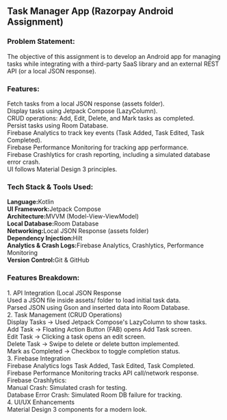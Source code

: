 <h2>Task Manager App (Razorpay Android Assignment)</h2>

<h3>Problem Statement:</h3>
The objective of this assignment is to develop an Android app for managing tasks while integrating with a third-party SaaS library and an external REST API (or a local JSON response).

<h3>Features:</h3>
Fetch tasks from a local JSON response (assets folder). <br>
Display tasks using Jetpack Compose (LazyColumn). <br>
CRUD operations: Add, Edit, Delete, and Mark tasks as completed. <br>
Persist tasks using Room Database. <br>
Firebase Analytics to track key events (Task Added, Task Edited, Task Completed). <br>
Firebase Performance Monitoring for tracking app performance. <br>
Firebase Crashlytics for crash reporting, including a simulated database error crash. <br>
UI follows Material Design 3 principles. <br>

 <h3>Tech Stack & Tools Used:</h3>
<b>Language:</b>Kotlin <br>
<b>UI Framework:</b>Jetpack Compose <br>
<b>Architecture:</b>MVVM (Model-View-ViewModel) <br>
<b>Local Database:</b>Room Database <br>
<b>Networking:</b>Local JSON Response (assets folder) <br>
<b>Dependency Injection:</b>Hilt <br>
<b>Analytics & Crash Logs:</b>Firebase Analytics, Crashlytics, Performance Monitoring <br>
<b>Version Control:</b>Git & GitHub <br>

<h3>Features Breakdown: </h3>
1. API Integration (Local JSON Response <br>
Used a JSON file inside assets/ folder to load initial task data. <br>
Parsed JSON using Gson and inserted data into Room Database. <br>
2. Task Management (CRUD Operations) <br>
Display Tasks → Used Jetpack Compose's LazyColumn to show tasks. <br>
Add Task → Floating Action Button (FAB) opens Add Task screen. <br>
Edit Task → Clicking a task opens an edit screen. <br>
Delete Task → Swipe to delete or delete button implemented. <br>
Mark as Completed → Checkbox to toggle completion status. <br>
3. Firebase Integration <br>
Firebase Analytics logs Task Added, Task Edited, Task Completed. <br>
Firebase Performance Monitoring tracks API call/network response. <br>
Firebase Crashlytics: <br>
Manual Crash: Simulated crash for testing. <br>
Database Error Crash: Simulated Room DB failure for tracking. <br>
4. UI/UX Enhancements <br>
Material Design 3 components for a modern look. <br>

